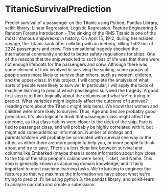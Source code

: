 # TitanicSurvivalPrediction
Predict survival of a passenger on the Titanic using Python, Pandas Library, scikit library, Linear Regression, Logistic Regression, Feature Engineering &amp; Random Forests  Introduction:-  The sinking of the RMS Titanic is one of the most infamous shipwrecks in history. On April 15, 1912, during her maiden voyage, the Titanic sank after colliding with an iceberg, killing 1502 out of 2224 passengers and crew. This sensational tragedy shocked the international community and led to better safety regulations for ships.  One of the reasons that the shipwreck led to such loss of life was that there were not enough lifeboats for the passengers and crew. Although there was some element of luck involved in surviving the sinking, some groups of people were more likely to survive than others, such as women, children, and the upper-class.  In this project, I will complete the analysis of what sorts of people were likely to survive. In particular, I will apply the tools of machine learning to predict which passengers survived the tragedy.  A good first step is to think logically about the columns and what we're trying to predict. What variables might logically affect the outcome of survived? (reading more about the Titanic might help here).  We know that women and children were more likely to survive. Thus, Age and Sex are probably good predictors. It's also logical to think that passenger class might affect the outcome, as first class cabins were closer to the deck of the ship. Fare is tied to passenger class, and will probably be highly correlated with it, but might add some additional information. Number of siblings and parents/children will probably be correlated with survival one way or the other, as either there are more people to help you, or more people to think about and try to save.  There's a less clear link between survival and columns like Embarked (maybe there is some information about how close to the top of the ship people's cabins were here), Ticket, and Name.  This step is generally known as acquiring domain knowledge, and it fairly important to most machine learning tasks. We're looking to engineer the features so that we maximize the information we have about what we're trying to predict.  I'll be using python 3, the pandas library, and scikit-learn to analyze our data and create a submission.

